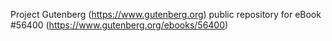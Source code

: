 Project Gutenberg (https://www.gutenberg.org) public repository for
eBook #56400 (https://www.gutenberg.org/ebooks/56400)
